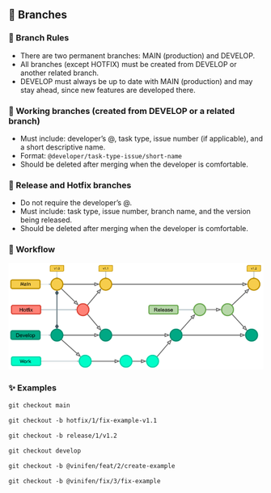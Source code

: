 ## 🌿 Branches

### 📏 Branch Rules
- There are two permanent branches: MAIN (production) and DEVELOP.
- All branches (except HOTFIX) must be created from DEVELOP or another related branch.
- DEVELOP must always be up to date with MAIN (production) and may stay ahead, since new features are developed there.

### 🔀 Working branches (created from DEVELOP or a related branch)
- Must include: developer’s @, task type, issue number (if applicable), and a short descriptive name.
- Format: ``@developer/task-type-issue/short-name``
- Should be deleted after merging when the developer is comfortable.

### 🚨 Release and Hotfix branches
- Do not require the developer’s @.
- Must include: task type, issue number, branch name, and the version being released.
- Should be deleted after merging when the developer is comfortable.

### 🔁 Workflow

![gitflow](https://github.com/vinifen/gitflow-documentation/blob/main/docs/images/gitflow-branches.png)

### ✨ Examples

```branch
git checkout main
```

```branch
git checkout -b hotfix/1/fix-example-v1.1
```

```branch
git checkout -b release/1/v1.2
```

```branch
git checkout develop
```

```branch
git checkout -b @vinifen/feat/2/create-example
```

```branch
git checkout -b @vinifen/fix/3/fix-example
```
